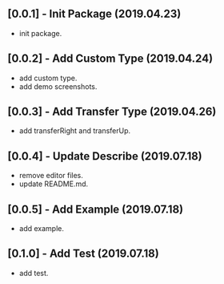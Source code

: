 ## [0.0.1] - Init Package (2019.04.23)

* init package.

## [0.0.2] - Add Custom Type (2019.04.24)

* add custom type.
* add demo screenshots.

## [0.0.3] - Add Transfer Type (2019.04.26)

* add transferRight and transferUp.

## [0.0.4] - Update Describe (2019.07.18)

* remove editor files.
* update README.md.

## [0.0.5] - Add Example (2019.07.18)

* add example.

## [0.1.0] - Add Test (2019.07.18)

* add test.